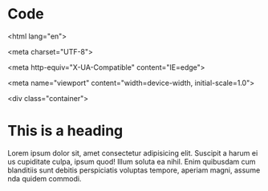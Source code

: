 # Code

<!DOCTYPE html>

<html lang="en">

<head>

<meta charset="UTF-8">

<meta http-equiv="X-UA-Compatible" content="IE=edge">

<meta name="viewport" content="width=device-width, initial-scale=1.0">

<title>Document</title>

<script>

var a = 1337;

var b = "Leet";

c = 13.37;

console.log(c);

// Operators in JavaScript

// Operand - entities on which operators operate

// In 3 + 4 '+' is the operator and 3,4 are operands

// 1.Unary operator -> It has single operand (x = -x)

// Examples of unary operator

c = -c;

console.log(c);

// 2. Binary Operator -> It has two operand (x = x+6)

// Examples of Binary Operator

c = 1337+1337;

console.log(c);

var num1 = 8;

var num2 = 4;

// Arithmetic operators in action in JavaScript

console.log("The value of num1+num2 = "+ (num1+num2));

console.log("The value of num1-num2 = "+ (num1-num2));

console.log("The value of num1*num2 = "+ (num1*num2));

console.log("The value of num1/num2 = "+ (num1/num2));

// console.log(`The value of num1++ = ${num1++}`);

console.log("The value of num1 is incremented using num++ = "+ (num1++));

console.log("The value of num1 = "+ num1);

console.log("The value of num1 is decremented using num-- = "+ (num1--));

console.log("The value of num1 = "+ num1);

</script>

</head>

<body>

<div class="container">

<h1>This is a heading</h1>

<p>Lorem ipsum dolor sit, amet consectetur adipisicing elit. Suscipit a harum eius cupiditate culpa, ipsum quod! Illum soluta ea nihil. Enim quibusdam cum blanditiis sunt debitis perspiciatis voluptas tempore, aperiam magni, assumenda quidem commodi.</p>

</div>

</body>

</html>